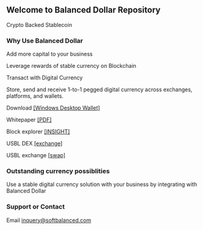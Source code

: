 ## Welcome to Balanced Dollar Repository

Crypto Backed Stablecoin


### Why Use Balanced Dollar

Add more capital to your business

Leverage rewards of stable currency on Blockchain

Transact with Digital Currency

Store, send and receive 1-to-1 pegged digital currency across exchanges, platforms, and wallets.

Download <a href="https://github.com/softbalanced/core/releases">[Windows Desktop Wallet]</a>

Whitepaper <a href="https://github.com/softbalanced/core/raw/gh-pages/bdollar_launch_whitepaper.pdf">[PDF]</a>

Block explorer <a href="http://softbalanced.com:3001/insight/blocks">[INSIGHT]</a>

USBL DEX  <a href="https://github.com/KomodoPlatform/atomicDEX-Desktop/releases">[exchange]</a>

USBL exchange  <a href="http://swap.softbalanced.com/">[swap]</a>



### Outstanding currency possiblities
Use a stable digital currency solution with your business by integrating with Balanced Dollar

### Support or Contact

Email inquery@softbalanced.com
